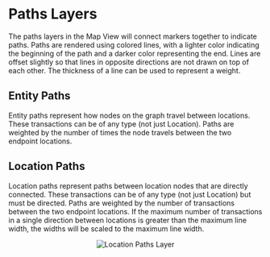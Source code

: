 # Paths Layers

The paths layers in the Map View will connect markers together to
indicate paths. Paths are rendered using colored lines, with a lighter
color indicating the beginning of the path and a darker color
representing the end. Lines are offset slightly so that lines in
opposite directions are not drawn on top of each other. The thickness of
a line can be used to represent a weight.

## Entity Paths

Entity paths represent how nodes on the graph travel between locations.
These transactions can be of any type (not just Location). Paths are
weighted by the number of times the node travels between the two
endpoint locations.

## Location Paths

Location paths represent paths between location nodes that are directly
connected. These transactions can be of any type (not just Location) but
must be directed. Paths are weighted by the number of transactions
between the two endpoint locations. If the maximum number of
transactions in a single direction between locations is greater than the
maximum line width, the widths will be scaled to the maximum line width.

<div style="text-align: center">

<img src="../ext/docs/CoreMapView/src/au/gov/asd/tac/constellation/views/mapview/resources/mapview-layers-paths.png" alt="Location Paths
Layer" />

</div>
